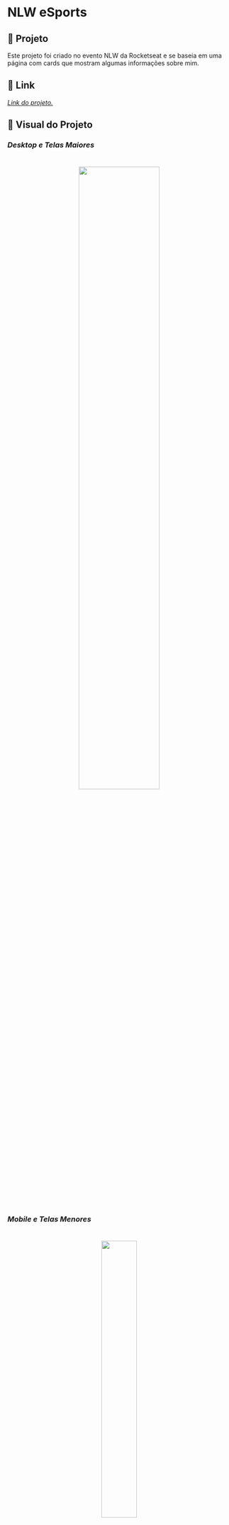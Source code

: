 # **NLW eSports**

## :triangular_ruler: **Projeto**
Este projeto foi criado no evento NLW da Rocketseat e se baseia em uma página com cards que mostram algumas informações sobre mim.

## :link: **Link**
*[Link do projeto.](https://davsilvam.github.io/nlw/)*

## :art: **Visual do Projeto**
### *Desktop e Telas Maiores*
<h1 align="center">
    <img src="README/Apresentação.gif" style="width: 60%">
</h1>

### *Mobile e Telas Menores*
<h1 align="center">
    <img src="README/Apresentação-mobile.gif" style="width: 40%;">
</h1>

## :rocket: **Funcionalidades do Projeto**
O projeto conta atualmente com:
* Foto do perfil do Github no cabeçalho.
* Links para a área dos jogos na Twitch.
* Links para os canais da Twitch que acompanho.
* Links com minhas redes sociais.
* Animações CSS e design responsivo.

## :wrench: **Tecnologias**
Tecnologias utilizadas no projeto.
* HTML;
* SCSS;
* CSS;
* JavaScript;
* Visual Studio Code;
* Google Fonts.

---
